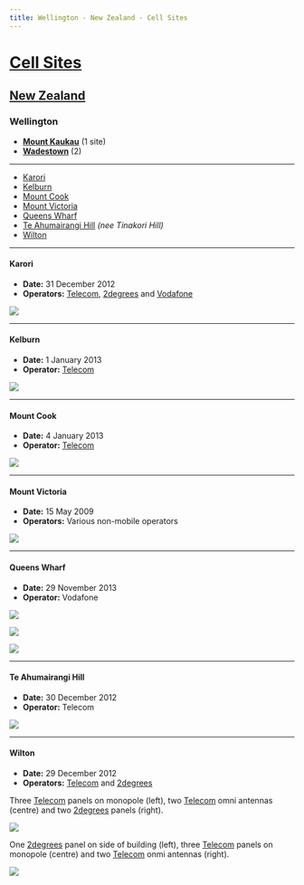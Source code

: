 ```yaml
---
title: Wellington - New Zealand - Cell Sites
---
```


# [Cell Sites](../../)

## [New Zealand](../)

### Wellington

* **[Mount Kaukau](mount-kaukau)** (1 site)
* **[Wadestown](wadestown)** (2)

---

* [Karori](#karori)
* [Kelburn](#kelburn)
* [Mount Cook](#mount-cook)
* [Mount Victoria](#mount-victoria)
* [Queens Wharf](#queens-wharf)
* [Te Ahumairangi Hill](#te-ahumairangi-hill) *(nee Tinakori Hill)*
* [Wilton](#wilton)

---

#### Karori

* **Date:** 31 December 2012
* **Operators:** [Telecom], [2degrees] and [Vodafone]

![](https://f001.backblazeb2.com/file/CellSites/NZ/WGN/20121231-155815.jpg)

---

#### Kelburn

* **Date:** 1 January 2013
* **Operator:** [Telecom]

![](https://f001.backblazeb2.com/file/CellSites/NZ/WGN/20130101-150029.jpg)

---

#### Mount Cook

* **Date:** 4 January 2013
* **Operator:** [Telecom]

![](https://f001.backblazeb2.com/file/CellSites/NZ/WGN/20130104-162228.jpg)

---

#### Mount Victoria

* **Date:** 15 May 2009
* **Operators:** Various non-mobile operators

![](https://f001.backblazeb2.com/file/CellSites/NZ/WGN/20090515-184629.jpg)

---

#### Queens Wharf

* **Date:** 29 November 2013
* **Operator:** Vodafone

![](https://f001.backblazeb2.com/file/CellSites/NZ/WGN/20131129-134750.jpg)

![](https://f001.backblazeb2.com/file/CellSites/NZ/WGN/20131129-135503.jpg)

![](https://f001.backblazeb2.com/file/CellSites/NZ/WGN/20131129-135531.jpg)

---

#### Te Ahumairangi Hill

* **Date:** 30 December 2012
* **Operator:** Telecom

![](https://f001.backblazeb2.com/file/CellSites/NZ/WGN/20121230-113939.jpg)

---

#### Wilton

* **Date:** 29 December 2012
* **Operators:** [Telecom] and [2degrees]

Three [Telecom] panels on monopole (left), two [Telecom] omni antennas (centre) and two [2degrees] panels (right).

![](https://f001.backblazeb2.com/file/CellSites/NZ/WGN/20121229-192302.jpg)

One [2degrees] panel on side of building (left), three [Telecom] panels on monopole (centre) and two [Telecom] onmi antennas (right).

![](https://f001.backblazeb2.com/file/CellSites/NZ/WGN/20121229-192314.jpg)

[2degrees]: https://en.wikipedia.org/wiki/2degrees
[Telecom]: https://en.wikipedia.org/wiki/Spark_New_Zealand
[Vodafone]: https://en.wikipedia.org/wiki/Vodafone_New_Zealand
